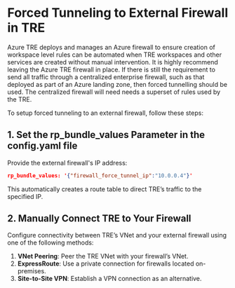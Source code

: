 # Forced Tunneling to External Firewall in TRE

Azure TRE deploys and manages an Azure firewall to ensure creation of workspace level rules can be automated when TRE workspaces and other services are created without manual intervention.
It is highly recommend leaving the Azure TRE firewall in place. If there is still the requirement to send all traffic through a centralized enterprise firewall, such as that deployed as part of an Azure landing zone, then forced tunnelling should be used. The centralized firewall will need needs a superset of rules used by the TRE.

To setup forced tunneling to an external firewall, follow these steps:

## 1. Set the rp_bundle_values Parameter in  the config.yaml file
Provide the external firewall's IP address:

```json
rp_bundle_values: '{"firewall_force_tunnel_ip":"10.0.0.4"}'
```
This automatically creates a route table to direct TRE’s traffic to the specified IP.

## 2. Manually Connect TRE to Your Firewall
Configure connectivity between TRE’s VNet and your external firewall using one of the following methods:

1. **VNet Peering**: Peer the TRE VNet with your firewall’s VNet.
1. **ExpressRoute**: Use a private connection for firewalls located on-premises.
1. **Site-to-Site VPN**: Establish a VPN connection as an alternative.
